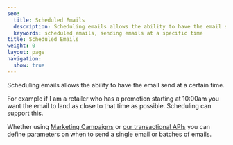 ```yaml
---
seo:
  title: Scheduled Emails
  description: Scheduling emails allows the ability to have the email send process to begin at a certain time
  keywords: scheduled emails, sending emails at a specific time
title: Scheduled Emails
weight: 0
layout: page
navigation:
  show: true
---
```


Scheduling emails allows the ability to have the email send at a certain time.

For example if I am a retailer who has a promotion starting at 10:00am you want the email to land as close to that time as possible. Scheduling can support this.

Whether using [Marketing Campaigns]({{root_url}}/API_Reference/Web_API_v3/Marketing_Campaigns_API/campaigns.html) or [our transactional APIs]({{root_url}}/API_Reference/SMTP_API/scheduling_parameters.html) you can define parameters on when to send a single email or batches of emails.
